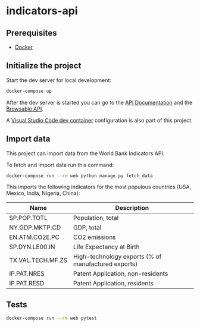 # indicators-api
 
## Prerequisites
 
- [Docker](https://docs.docker.com/docker-for-mac/install/) 
 
## Initialize the project
 
Start the dev server for local development:
 
```bash
docker-compose up
```

After the dev server is started you can go to the [API Documentation](http://localhost:8001/) and the [Browsable API](http://localhost:8000/).
 
A [Visual Studio Code dev container](https://code.visualstudio.com/docs/remote/containers) configuration is also part of this project.
 
## Import data
 
This project can import data from the World Bank Indicators API.
 
 
To fetch and import data run this command:
```bash
docker-compose run --rm web python manage.py fetch_data
```
 
This imports the following indicators for the most populous countries (USA, Mexico, India, Nigeria, China):
 
Name              |Description       |
------------------|------------------|
SP.POP.TOTL       | Population, total
NY.GDP.MKTP.CD    | GDP, total
EN.ATM.CO2E.PC    | CO2 emissions
SP.DYN.LE00.IN    | Life Expectancy at Birth
TX.VAL.TECH.MF.ZS | High-technology exports (% of manufactured exports)
IP.PAT.NRES       | Patent Application, non-residents
IP.PAT.RESD       | Patent Application, residents

 
## Tests
 
```bash
docker-compose run --rm web pytest
```
